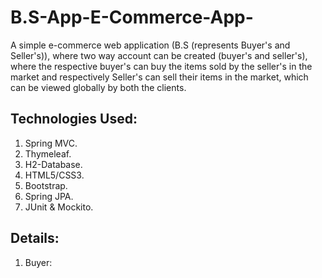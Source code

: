 # B.S-App-E-Commerce-App-

A simple e-commerce web application (B.S (represents Buyer's and Seller's)), where two way account can be created (buyer's and seller's), where the respective buyer's can buy the items sold by the seller's in the market and respectively Seller's can sell their items in the market, which can be viewed globally by both the clients.

## Technologies Used:
1. Spring MVC.
2. Thymeleaf.
3. H2-Database.
4. HTML5/CSS3.
5. Bootstrap.
6. Spring JPA.
7. JUnit & Mockito.

## Details:

1. Buyer: 


